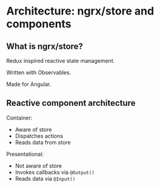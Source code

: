# Architecture: ngrx/store and components

## What is ngrx/store?

Redux inspired reactive state management.

Written with Observables.

Made for Angular.

## Reactive component architecture

Container:
- Aware of store
- Dispatches actions
- Reads data from store

Presentational:
- Not aware of store
- Invokes callbacks via `@Output()`
- Reads data via `@Input()`
